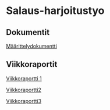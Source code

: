 

# Salaus-harjoitustyo

## Dokumentit

[Määrittelydokumentti](https://github.com/annaessina/salaus-harjoitustyo/blob/main/dokumentaatio/maarittelydokumentti.md)

## Viikkoraportit

[Viikkoraportti 1](https://github.com/annaessina/salaus-harjoitustyo/blob/main/dokumentaatio/viikkoraportti1.md)

[Viikkoraportti2](https://github.com/annaessina/salaus-harjoitustyo/blob/main/dokumentaatio/viikkoraportti2.md)

[Viikkoraportti3](https://github.com/annaessina/salaus-harjoitustyo/blob/main/dokumentaatio/viikkoraportti3.md)
